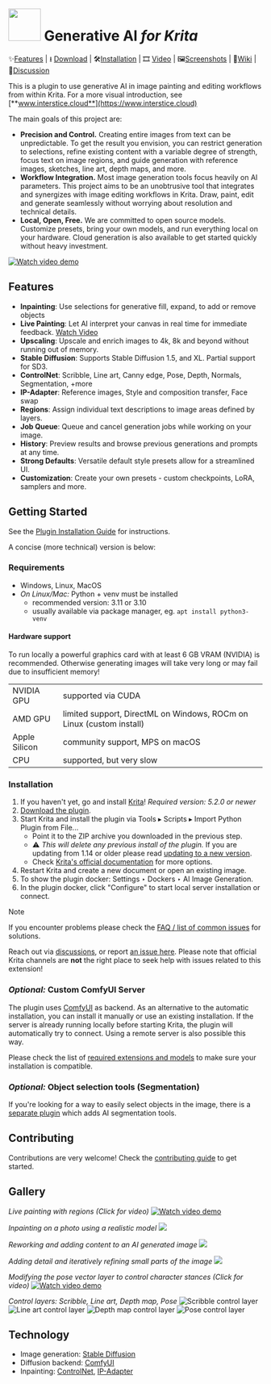 <h1><img width="64px" src="ai_diffusion/icons/logo-128.png"> Generative AI <i>for Krita</i></h1>

✨[Features](#features) | ⭳ [Download](https://github.com/Acly/krita-ai-diffusion/releases/latest) | 🛠️[Installation](https://www.interstice.cloud/plugin) | 🎞️ [Video](https://youtu.be/Ly6USRwTHe0) | 🖼️[Screenshots](#gallery) | 📖[Wiki](https://github.com/Acly/krita-ai-diffusion/wiki) | 💬[Discussion](https://github.com/Acly/krita-ai-diffusion/discussions)

This is a plugin to use generative AI in image painting and editing workflows from within Krita. For a more visual introduction, see [**www.interstice.cloud**](https://www.interstice.cloud)

The main goals of this project are:
* **Precision and Control.** Creating entire images from text can be unpredictable.
  To get the result you envision, you can restrict generation to selections,
  refine existing content with a variable degree of strength, focus text on image
  regions, and guide generation with reference images, sketches, line art,
  depth maps, and more.
* **Workflow Integration.** Most image generation tools focus heavily on AI parameters.
  This project aims to be an unobtrusive tool that integrates and synergizes
  with image editing workflows in Krita. Draw, paint, edit and generate seamlessly without worrying about resolution and technical details.
* **Local, Open, Free.** We are committed to open source models. Customize presets, bring your
  own models, and run everything local on your hardware. Cloud generation is also available
  to get started quickly without heavy investment.  

[![Watch video demo](media/screenshot-video-preview.webp)](https://youtu.be/Ly6USRwTHe0 "Watch video demo")

## <a name="features"></a> Features

* **Inpainting**: Use selections for generative fill, expand, to add or remove objects
* **Live Painting**: Let AI interpret your canvas in real time for immediate feedback. [Watch Video](https://youtu.be/AF2VyqSApjA?si=Ve5uQJWcNOATtABU)
* **Upscaling**: Upscale and enrich images to 4k, 8k and beyond without running out of memory.
* **Stable Diffusion**: Supports Stable Diffusion 1.5, and XL. Partial support for SD3.
* **ControlNet**: Scribble, Line art, Canny edge, Pose, Depth, Normals, Segmentation, +more
* **IP-Adapter**: Reference images, Style and composition transfer, Face swap
* **Regions**: Assign individual text descriptions to image areas defined by layers.
* **Job Queue**: Queue and cancel generation jobs while working on your image.
* **History**: Preview results and browse previous generations and prompts at any time.
* **Strong Defaults**: Versatile default style presets allow for a streamlined UI.
* **Customization**: Create your own presets - custom checkpoints, LoRA, samplers and more.

## <a name="installation"></a> Getting Started

See the [Plugin Installation Guide](https://www.interstice.cloud/plugin) for instructions.

A concise (more technical) version is below:

### Requirements

* Windows, Linux, MacOS
* _On Linux/Mac:_ Python + venv must be installed
    * recommended version: 3.11 or 3.10
    * usually available via package manager, eg. `apt install python3-venv`

#### Hardware support

To run locally a powerful graphics card with at least 6 GB VRAM (NVIDIA) is recommended. Otherwise generating images will take very long or may fail due to insufficient memory!

<table>
<tr><td>NVIDIA GPU</td><td>supported via CUDA</td></tr>
<tr><td>AMD GPU</td><td>limited support, DirectML on Windows, ROCm on Linux (custom install)</td></tr>
<tr><td>Apple Silicon</td><td>community support, MPS on macOS</td></tr>
<tr><td>CPU</td><td>supported, but very slow</td></tr>
</table>


### Installation

1. If you haven't yet, go and install [Krita](https://krita.org/)! _Required version: 5.2.0 or newer_
1. [Download the plugin](https://github.com/Acly/krita-ai-diffusion/releases/latest).
2. Start Krita and install the plugin via Tools ▸ Scripts ▸ Import Python Plugin from File...
    * Point it to the ZIP archive you downloaded in the previous step.
    * ⚠ _This will delete any previous install of the plugin._ If you are updating from 1.14 or older please read [updating to a new version](https://github.com/Acly/krita-ai-diffusion/wiki/Common-Issues#how-do-i-update-to-a-new-version-of-the-plugin).
    * Check [Krita's official documentation](https://docs.krita.org/en/user_manual/python_scripting/install_custom_python_plugin.html) for more options.
3. Restart Krita and create a new document or open an existing image.
4. To show the plugin docker: Settings ‣ Dockers ‣ AI Image Generation.
5. In the plugin docker, click "Configure" to start local server installation or connect.

> [!NOTE]
> If you encounter problems please check the [FAQ / list of common issues](https://github.com/Acly/krita-ai-diffusion/wiki/Common-Issues) for solutions.
>
> Reach out via [discussions](https://github.com/Acly/krita-ai-diffusion/discussions), or report [an issue here](https://github.com/Acly/krita-ai-diffusion/issues). Please note that official Krita channels are **not** the right place to seek help with
> issues related to this extension!

### _Optional:_ Custom ComfyUI Server

The plugin uses [ComfyUI](https://github.com/comfyanonymous/ComfyUI) as backend. As an alternative to the automatic installation,
you can install it manually or use an existing installation. If the server is already running locally before starting Krita, the plugin will
automatically try to connect. Using a remote server is also possible this way.

Please check the list of [required extensions and models](https://github.com/Acly/krita-ai-diffusion/wiki/ComfyUI-Setup) to make sure your installation is compatible.

### _Optional:_ Object selection tools (Segmentation)

If you're looking for a way to easily select objects in the image, there is a [separate plugin](https://github.com/Acly/krita-ai-tools) which adds AI segmentation tools.


## Contributing

Contributions are very welcome! Check the [contributing guide](CONTRIBUTING.md) to get started.

## <a name="gallery"></a> Gallery

_Live painting with regions (Click for video)_
[![Watch video demo](media/screenshot-regions.png)](https://youtu.be/PPxOE9YH57E "Watch video demo")

_Inpainting on a photo using a realistic model_
<img src="media/screenshot-2.png">

_Reworking and adding content to an AI generated image_
<img src="media/screenshot-1.png">

_Adding detail and iteratively refining small parts of the image_
<img src="media/screenshot-3.png">

_Modifying the pose vector layer to control character stances (Click for video)_
[![Watch video demo](media/screenshot-5.png)](https://youtu.be/-QDPEcVmdLI "Watch video demo")

_Control layers: Scribble, Line art, Depth map, Pose_
![Scribble control layer](media/control-scribble-screen.png)
![Line art control layer](media/control-line-screen.png)
![Depth map control layer](media/control-depth-screen.png)
![Pose control layer](media/control-pose-screen.png)

## Technology

* Image generation: [Stable Diffusion](https://github.com/Stability-AI/generative-models)
* Diffusion backend: [ComfyUI](https://github.com/comfyanonymous/ComfyUI)
* Inpainting: [ControlNet](https://github.com/lllyasviel/ControlNet), [IP-Adapter](https://github.com/tencent-ailab/IP-Adapter)